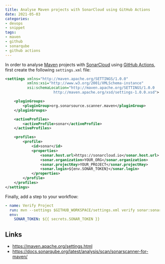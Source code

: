 ```yaml
---
title: Analyse Maven projects with SonarCloud using GitHub Actions
date: 2021-05-03
categories:
- devops
- snippet
tags:
- maven
- github
- sonarqube
- github actions
---
```


In order to analyse [Maven](https://maven.apache.org/) projects with [SonarCloud](https://sonarcloud.io) using [GitHub Actions](https://github.com/features/actions), first create the following `settings.xml` file:

```xml
<settings xmlns="http://maven.apache.org/SETTINGS/1.0.0"
          xmlns:xsi="http://www.w3.org/2001/XMLSchema-instance"
          xsi:schemaLocation="http://maven.apache.org/SETTINGS/1.0.0
                      http://maven.apache.org/xsd/settings-1.0.0.xsd">

    <pluginGroups>
        <pluginGroup>org.sonarsource.scanner.maven</pluginGroup>
    </pluginGroups>

    <activeProfiles>
        <activeProfile>sonar</activeProfile>
    </activeProfiles>

    <profiles>
        <profile>
            <id>sonar</id>
            <properties>
                <sonar.host.url>https://sonarcloud.io</sonar.host.url>
                <sonar.organization>YOUR_ORG</sonar.organization>
                <sonar.projectKey>YOUR_PROJECT</sonar.projectKey>
                <sonar.login>${env.SONAR_TOKEN}</sonar.login>
            </properties>
        </profile>
    </profiles>
</settings>
```

Finally, add a step to your workflow:

```yaml
- name: Verify Project
  run: mvn --settings $GITHUB_WORKSPACE/settings.xml verify sonar:sonar
  env:
    SONAR_TOKEN: ${{ secrets.SONAR_TOKEN }}
```

## Links

- https://maven.apache.org/settings.html
- https://docs.sonarqube.org/latest/analysis/scan/sonarscanner-for-maven/
